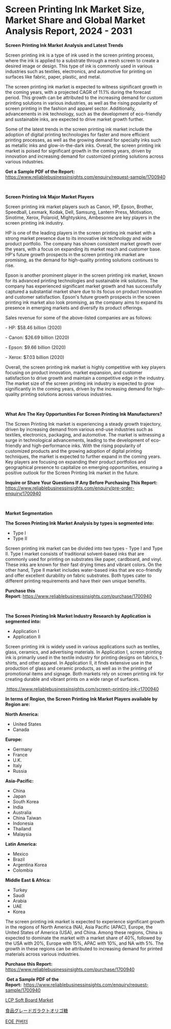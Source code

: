 <p><h1>Screen Printing Ink Market Size, Market Share and Global Market Analysis Report, 2024 - 2031</h1></p><p><strong>Screen Printing Ink Market Analysis and Latest Trends</strong></p>
<p><p>Screen printing ink is a type of ink used in the screen printing process, where the ink is applied to a substrate through a mesh screen to create a desired image or design. This type of ink is commonly used in various industries such as textiles, electronics, and automotive for printing on surfaces like fabric, paper, plastic, and metal.</p><p>The screen printing ink market is expected to witness significant growth in the coming years, with a projected CAGR of 11.1% during the forecast period. This growth can be attributed to the increasing demand for custom printing solutions in various industries, as well as the rising popularity of screen printing in the fashion and apparel sector. Additionally, advancements in ink technology, such as the development of eco-friendly and sustainable inks, are expected to drive market growth further.</p><p>Some of the latest trends in the screen printing ink market include the adoption of digital printing technologies for faster and more efficient printing processes, as well as the growing demand for specialty inks such as metallic inks and glow-in-the-dark inks. Overall, the screen printing ink market is poised for significant growth in the coming years, driven by innovation and increasing demand for customized printing solutions across various industries.</p></p>
<p><strong>Get a Sample PDF of the Report:&nbsp;</strong> <a href="https://www.reliablebusinessinsights.com/enquiry/request-sample/1700940">https://www.reliablebusinessinsights.com/enquiry/request-sample/1700940</a></p>
<p>&nbsp;</p>
<p><strong>Screen Printing Ink Major Market Players</strong></p>
<p><p>Screen printing ink market players such as Canon, HP, Epson, Brother, Speedball, Lexmark, Kodak, Dell, Samsung, Lantern Press, Motivation, Sinotime, Xerox, Polaroid, Mightyskins, Ambesonne are key players in the screen printing ink industry. </p><p>HP is one of the leading players in the screen printing ink market with a strong market presence due to its innovative ink technology and wide product portfolio. The company has shown consistent market growth over the years, with a focus on expanding its market reach and customer base. HP's future growth prospects in the screen printing ink market are promising, as the demand for high-quality printing solutions continues to rise.</p><p>Epson is another prominent player in the screen printing ink market, known for its advanced printing technologies and sustainable ink solutions. The company has experienced significant market growth and has successfully captured a substantial market share due to its focus on product innovation and customer satisfaction. Epson's future growth prospects in the screen printing ink market also look promising, as the company aims to expand its presence in emerging markets and diversify its product offerings.</p><p>Sales revenue for some of the above-listed companies are as follows:</p><p>- HP: $58.46 billion (2020)</p><p>- Canon: $26.69 billion (2020)</p><p>- Epson: $9.66 billion (2020)</p><p>- Xerox: $7.03 billion (2020)</p><p>Overall, the screen printing ink market is highly competitive with key players focusing on product innovation, market expansion, and customer satisfaction to drive growth and maintain a competitive edge in the industry. The market size of the screen printing ink industry is expected to grow significantly in the coming years, driven by the increasing demand for high-quality printing solutions across various industries.</p></p>
<p>&nbsp;</p>
<p><strong>What Are The Key Opportunities For Screen Printing Ink Manufacturers?</strong></p>
<p><p>The Screen Printing Ink market is experiencing a steady growth trajectory, driven by increasing demand from various end-use industries such as textiles, electronics, packaging, and automotive. The market is witnessing a surge in technological advancements, leading to the development of eco-friendly and high-performance inks. With the rising popularity of customized products and the growing adoption of digital printing techniques, the market is expected to further expand in the coming years. Key players are focusing on expanding their product portfolios and geographical presence to capitalize on emerging opportunities, ensuring a positive outlook for the Screen Printing Ink market in the future.</p></p>
<p><strong>Inquire or Share Your Questions If Any Before Purchasing This Report:</strong> <a href="https://www.reliablebusinessinsights.com/enquiry/pre-order-enquiry/1700940">https://www.reliablebusinessinsights.com/enquiry/pre-order-enquiry/1700940</a></p>
<p>&nbsp;</p>
<p><strong>Market Segmentation</strong></p>
<p><strong>The Screen Printing Ink Market Analysis by types is segmented into:</strong></p>
<p><ul><li>Type I</li><li>Type II</li></ul></p>
<p><p>Screen printing ink market can be divided into two types - Type I and Type II. Type I market consists of traditional solvent-based inks that are commonly used for printing on substrates like paper, cardboard, and vinyl. These inks are known for their fast drying times and vibrant colors. On the other hand, Type II market includes water-based inks that are eco-friendly and offer excellent durability on fabric substrates. Both types cater to different printing requirements and have their own unique benefits.</p></p>
<p><strong>Purchase this Report:&nbsp;</strong><a href="https://www.reliablebusinessinsights.com/purchase/1700940">https://www.reliablebusinessinsights.com/purchase/1700940</a></p>
<p>&nbsp;</p>
<p><strong>The Screen Printing Ink Market Industry Research by Application is segmented into:</strong></p>
<p><ul><li>Application I</li><li>Application II</li></ul></p>
<p><p>Screen printing ink is widely used in various applications such as textiles, glass, ceramics, and advertising materials. In Application I, screen printing ink is primarily used in the textile industry for printing designs on fabrics, t-shirts, and other apparel. In Application II, it finds extensive use in the production of glass and ceramic products, as well as in the printing of promotional items and signage. Both markets rely on screen printing ink for creating durable and vibrant prints on a wide range of surfaces.</p></p>
<p><a href="https://www.reliablebusinessinsights.com/screen-printing-ink-r1700940">&nbsp;https://www.reliablebusinessinsights.com/screen-printing-ink-r1700940</a></p>
<p><strong>In terms of Region, the Screen Printing Ink Market Players available by Region are:</strong></p>
<p>
    <p> <strong> North America: </strong>
        <ul>
            <li>United States</li>
            <li>Canada</li>
        </ul>
        </p> 
    <p> <strong> Europe: </strong>
        <ul>
            <li>Germany</li>
            <li>France</li>
            <li>U.K.</li>
            <li>Italy</li>
            <li>Russia</li>
        </ul>
        </p> 
    <p> <strong> Asia-Pacific: </strong>
        <ul>
            <li>China</li>
            <li>Japan</li>
            <li>South Korea</li>
            <li>India</li>
            <li>Australia</li>
            <li>China Taiwan</li>
            <li>Indonesia</li>
            <li>Thailand</li>
            <li>Malaysia</li>
        </ul>
        </p> 
    <p> <strong> Latin America: </strong>
        <ul>
            <li>Mexico</li>
            <li>Brazil</li>
            <li>Argentina Korea</li>
            <li>Colombia</li>
        </ul>
        </p> 
    <p> <strong> Middle East & Africa: </strong>
        <ul>
            <li>Turkey</li>
            <li>Saudi</li>
            <li>Arabia</li>
            <li>UAE</li>
            <li>Korea</li>
        </ul>
    </p>
    </p>
<p><p>The screen printing ink market is expected to experience significant growth in the regions of North America (NA), Asia Pacific (APAC), Europe, the United States of America (USA), and China. Among these regions, China is expected to dominate the market with a market share of 40%, followed by the USA with 20%, Europe with 15%, APAC with 10%, and NA with 5%. The growth in these regions can be attributed to increasing demand for printed materials across various industries.</p></p>
<p><strong>Purchase this Report: </strong><a href="https://www.reliablebusinessinsights.com/purchase/1700940">https://www.reliablebusinessinsights.com/purchase/1700940</a></p>
<p>&nbsp;<strong>Get a Sample PDF of the Report:&nbsp;&nbsp;</strong><a href="https://www.reliablebusinessinsights.com/enquiry/request-sample/1700940">https://www.reliablebusinessinsights.com/enquiry/request-sample/1700940</a></p>
<p><strong></strong></p>
<p><p><a href="https://github.com/elizabethdagraca/Market-Research-Report-List-3/blob/main/lcp-soft-board-market.md">LCP Soft Board Market</a></p><p><a href="https://github.com/CieloStamm/Market-Research-Report-List-1/blob/main/5665085124848.md">食品グレードガラクトオリゴ糖</a></p><p><a href="https://github.com/fernandotryO5lson96765/Market-Research-Report-List-2/blob/main/9700646122813.md">EOE 컨버터</a></p></p>